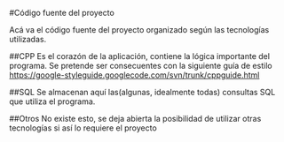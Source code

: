 #Código fuente del proyecto

Acá va el código fuente del proyecto organizado según las tecnologías utilizadas.

##CPP
Es el corazón de la aplicación, contiene la lógica importante del programa.
Se pretende ser consecuentes con la siguiente guía de estilo
https://google-styleguide.googlecode.com/svn/trunk/cppguide.html

##SQL
Se almacenan aquí las(algunas, idealmente todas) consultas SQL que utiliza el programa.

##Otros
No existe esto, se deja abierta la posibilidad de utilizar otras tecnologías si así 
lo requiere el proyecto
